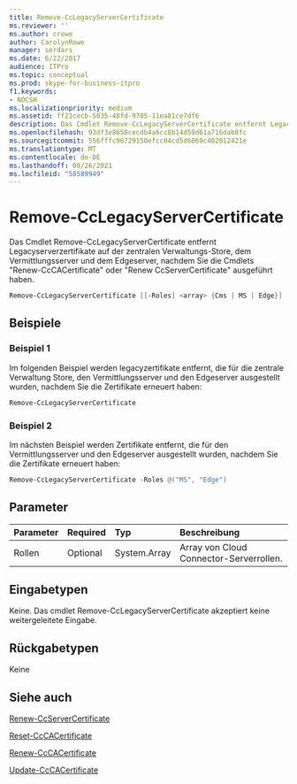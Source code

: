 ```yaml
---
title: Remove-CcLegacyServerCertificate
ms.reviewer: ''
ms.author: crowe
author: CarolynRowe
manager: serdars
ms.date: 6/22/2017
audience: ITPro
ms.topic: conceptual
ms.prod: skype-for-business-itpro
f1.keywords:
- NOCSH
ms.localizationpriority: medium
ms.assetid: ff21cecb-5035-48fd-9705-11ea81ce7df6
description: Das Cmdlet Remove-CcLegacyServerCertificate entfernt Legacyserverzertifikate auf der zentralen Verwaltungs-Store, dem Vermittlungsserver und dem Edgeserver, nachdem Sie die Cmdlets "Renew-CcCACertificate" oder "Renew CcServerCertificate" ausgeführt haben.
ms.openlocfilehash: 93df3e8658cecdb4a6cc8b14d59d61a716dab8fc
ms.sourcegitcommit: 556fffc96729150efcc04cd5d6069c402012421e
ms.translationtype: MT
ms.contentlocale: de-DE
ms.lasthandoff: 08/26/2021
ms.locfileid: "58589949"
---
```

# <a name="remove-cclegacyservercertificate"></a>Remove-CcLegacyServerCertificate
 
Das Cmdlet Remove-CcLegacyServerCertificate entfernt Legacyserverzertifikate auf der zentralen Verwaltungs-Store, dem Vermittlungsserver und dem Edgeserver, nachdem Sie die Cmdlets "Renew-CcCACertificate" oder "Renew CcServerCertificate" ausgeführt haben.
  
```powershell
Remove-CcLegacyServerCertificate [[-Roles] <array> {Cms | MS | Edge}] 
```

## <a name="examples"></a>Beispiele
<a name="Examples"> </a>

### <a name="example-1"></a>Beispiel 1

Im folgenden Beispiel werden legacyzertifikate entfernt, die für die zentrale Verwaltung Store, den Vermittlungsserver und den Edgeserver ausgestellt wurden, nachdem Sie die Zertifikate erneuert haben:
  
```powershell
Remove-CcLegacyServerCertificate
```

### <a name="example-2"></a>Beispiel 2

Im nächsten Beispiel werden Zertifikate entfernt, die für den Vermittlungsserver und den Edgeserver ausgestellt wurden, nachdem Sie die Zertifikate erneuert haben: 
  
```powershell
Remove-CcLegacyServerCertificate -Roles @("MS", "Edge") 
```

## <a name="parameters"></a>Parameter
<a name="Examples"> </a>

|**Parameter**|**Required**|**Typ**|**Beschreibung**|
|:-----|:-----|:-----|:-----|
| Rollen <br/> |Optional  <br/> |System.Array  <br/> | Array von Cloud Connector-Serverrollen. <br/> |
   
## <a name="input-types"></a>Eingabetypen
<a name="InputTypes"> </a>

Keine. Das cmdlet Remove-CcLegacyServerCertificate akzeptiert keine weitergeleitete Eingabe.
  
## <a name="return-types"></a>Rückgabetypen
<a name="ReturnTypes"> </a>

Keine
  
## <a name="see-also"></a>Siehe auch
<a name="ReturnTypes"> </a>

[Renew-CcServerCertificate](renew-ccservercertificate.md)
  
[Reset-CcCACertificate](reset-cccacertificate.md)
  
[Renew-CcCACertificate](renew-cccacertificate.md)
  
[Update-CcCACertificate](update-cccacertificate.md)
  

